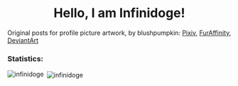 <h1 align="center">Hello, I am Infinidoge!</h1>

Original posts for profile picture artwork, by blushpumpkin: [Pixiv](https://www.pixiv.net/en/artworks/64038310), [FurAffinity](https://sfw.furaffinity.net/view/24255814), [DeviantArt](https://www.deviantart.com/blushpumpkin/art/Lillie-Braixen-694521833)

<h3 align="left">Statistics:</h3>
<p><img align="left" src="https://infinidoge-github-readme-stats.vercel.app/api/top-langs?username=infinidoge&show_icons=true&theme=dracula&locale=en&layout=compact" alt="infinidoge" /></p>

<p>&nbsp;<img align="center" src="https://infinidoge-github-readme-stats.vercel.app/api?username=infinidoge&show_icons=true&theme=dracula&locale=en" alt="infinidoge" /></p>

<a rel="me" href="https://meow.social/@Infinidoge" hidden=true></a>
